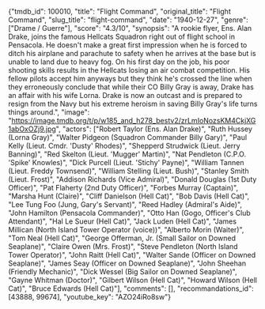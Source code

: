 {"tmdb_id": 100010, "title": "Flight Command", "original_title": "Flight Command", "slug_title": "flight-command", "date": "1940-12-27", "genre": ["Drame / Guerre"], "score": "4.3/10", "synopsis": "A rookie flyer, Ens. Alan Drake, joins the famous Hellcats Squadron right out of flight school in Pensacola. He doesn't make a great first impression when he is forced to ditch his airplane and parachute to safety when he arrives at the base but is unable to land due to heavy fog. On his first day on the job, his poor shooting skills results in the Hellcats losing an air combat competition. His fellow pilots accept him anyways but they think he's crossed the line when they erroneously conclude that while their CO Billy Gray is away, Drake has an affair with his wife Lorna. Drake is now an outcast and is prepared to resign from the Navy but his extreme heroism in saving Billy Gray's life turns things around.", "image": "https://image.tmdb.org/t/p/w185_and_h278_bestv2/zrLmIoNozsKM4CkjXG1abOxOZj9.jpg", "actors": ["Robert Taylor (Ens. Alan Drake)", "Ruth Hussey (Lorna Gray)", "Walter Pidgeon (Squadron Commander Billy Gary)", "Paul Kelly (Lieut. Cmdr. 'Dusty' Rhodes)", "Shepperd Strudwick (Lieut. Jerry Banning)", "Red Skelton (Lieut. 'Mugger' Martin)", "Nat Pendleton (C.P.O. 'Spike' Knowles)", "Dick Purcell (Lieut. 'Stichy' Payne)", "William Tannen (Lieut. Freddy Townsend)", "William Stelling (Lieut. Bush)", "Stanley Smith (Lieut. Frost)", "Addison Richards (Vice Admiral)", "Donald Douglas (1st Duty Officer)", "Pat Flaherty (2nd Duty Officer)", "Forbes Murray (Captain)", "Marsha Hunt (Claire)", "Cliff Danielson (Hell Cat)", "Bob Davis (Hell Cat)", "Lee Tung Foo (Jung, Gary's Servant)", "Reed Hadley (Admiral's Aide)", "John Hamilton (Pensacola Commander)", "Otto Han (Gogo, Officer's Club Attendant)", "Hal Le Sueur (Hell Cat)", "Jack Luden (Hell Cat)", "James Millican (North Island Tower Operator (voice))", "Alberto Morin (Waiter)", "Tom Neal (Hell Cat)", "George Offerman, Jr. (Small Sailor on Downed Seaplane)", "Claire Owen (Mrs. Frost)", "Steve Pendleton (North Island Tower Operator)", "John Raitt (Hell Cat)", "Walter Sande (Officer on Downed Seaplane)", "James Seay (Officer on Downed Seaplane)", "John Sheehan (Friendly Mechanic)", "Dick Wessel (Big Sailor on Downed Seaplane)", "Gayne Whitman (Doctor)", "Gilbert Wilson (Hell Cat)", "Howard Wilson (Hell Cat)", "Bruce Edwards (Hell Cat)"], "comments": [], "recommandations_id": [43888, 99674], "youtube_key": "AZO24iRo8sw"}